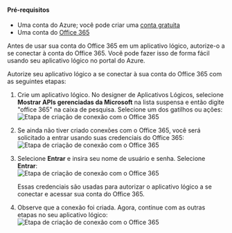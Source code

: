 #### <a name="prerequisites"></a>Pré-requisitos
* Uma conta do Azure; você pode criar uma [conta gratuita](https://azure.microsoft.com/free)
* Uma conta do [Office 365](https://office365.com)  

Antes de usar sua conta do Office 365 em um aplicativo lógico, autorize-o a se conectar à conta do Office 365. Você pode fazer isso de forma fácil usando seu aplicativo lógico no portal do Azure.  

Autorize seu aplicativo lógico a se conectar à sua conta do Office 365 com as seguintes etapas:

1. Crie um aplicativo lógico. No designer de Aplicativos Lógicos, selecione **Mostrar APIs gerenciadas da Microsoft** na lista suspensa e então digite "office 365" na caixa de pesquisa. Selecione um dos gatilhos ou ações:  
    ![Etapa de criação de conexão com o Office 365](./media/connectors-create-api-office365-outlook/office365-sendemail.png)  
2. Se ainda não tiver criado conexões com o Office 365, você será solicitado a entrar usando suas credenciais do Office 365:  
    ![Etapa de criação de conexão com o Office 365](./media/connectors-create-api-office365-outlook/office365-signin.png)  
3. Selecione **Entrar** e insira seu nome de usuário e senha. Selecione **Entrar**:  
    ![Etapa de criação de conexão com o Office 365](./media/connectors-create-api-office365-outlook/office365-usernamepassword.png)
   
    Essas credenciais são usadas para autorizar o aplicativo lógico a se conectar e acessar sua conta do Office 365. 
4. Observe que a conexão foi criada. Agora, continue com as outras etapas no seu aplicativo lógico:   
    ![Etapa de criação de conexão com o Office 365](./media/connectors-create-api-office365-outlook/office365-sendemailproperties.png)  


